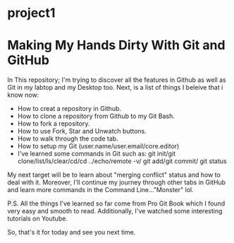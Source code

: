 project1
========
# Making My Hands Dirty With Git and GitHub

In This repository; I'm trying to discover all the features in Github as well as Git in my labtop and my Desktop too.
Next, is a list of things I beleive that i know now:

* How to creat a repository in Github.
* How to clone a repository from Github to my Git Bash.
* How to fork a repository.
* How to use Fork, Star and Unwatch buttons.
* How to walk through the code tab.
* How to setup my Git (user.name/user.email/core.editor)
* I've learned some commands in Git such as: git init/git clone/list/ls/clear/cd/cd ../echo/remote -v/ git add/git commit/ git status

My next target will be to learn about "merging conflict" status and how to deal with it. Moreover, I'll continue my journey through other tabs in GitHub and learn more commands in the Command Line..."Monster" lol. 

P.S. All the things I've learned so far come from Pro Git Book which I found very easy and smooth to read. Additionally, I've watched some interesting tutorials on Youtube.

So, that's it for today and see you next time. 

